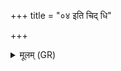 +++
title = "०४ इति चिद् धि"

+++
<details><summary>मूलम् (GR)</summary>

इति चिद् धि त्वा धना जयन्तं  
रणेरणे अनुमदन्ति विप्राः ।  
ओजीयो धृष्णो स्थिरम् आ तनुष्व  
मा त्वा दभन् दुरेवा यातुधानाः ॥
</details>